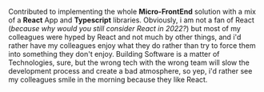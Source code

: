 Contributed to implementing the whole **Micro-FrontEnd** solution with a mix of a **React** App and **Typescript** libraries. 
Obviously, i am not a fan of React (*because why would you still consider React in 2022?*) but most of my colleagues were hyped by React and not much by other things, and i'd rather have my colleagues enjoy what they do rather than try to force them into something they don't enjoy. 
Building Software is a matter of Technologies, sure, but the wrong tech with the wrong team will slow the development process and create a bad atmosphere, so yep, i'd rather see my colleagues smile in the morning because they like React.